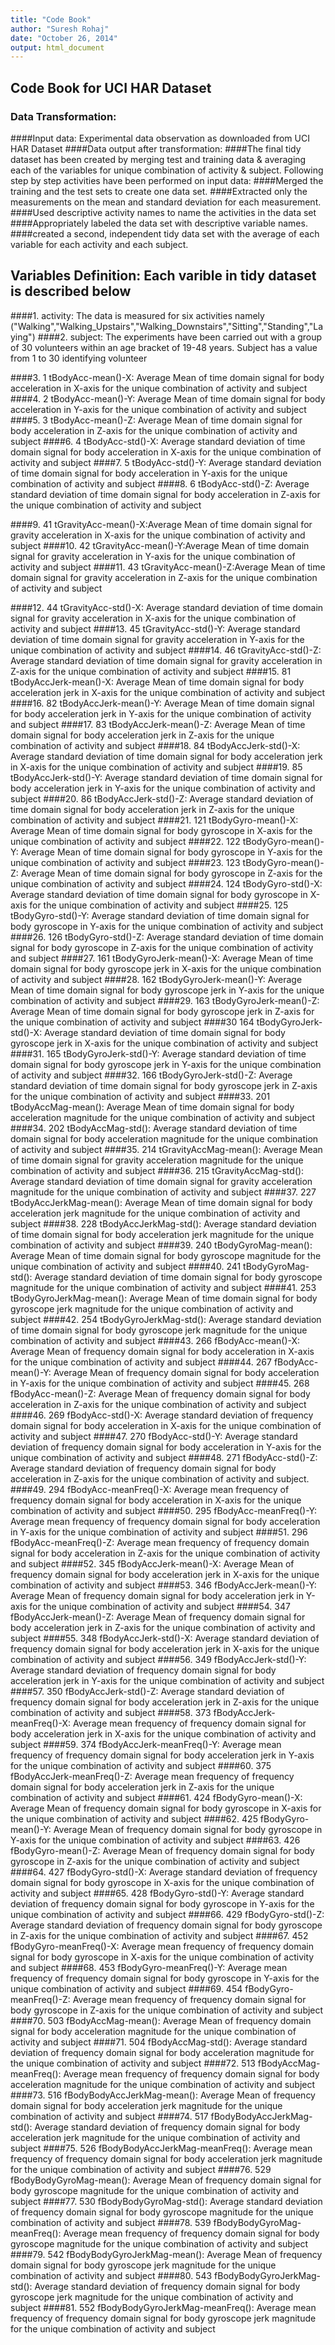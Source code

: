 ```yaml
---
title: "Code Book"
author: "Suresh Rohaj"
date: "October 26, 2014"
output: html_document
---
```


## Code Book for UCI HAR Dataset


### Data Transformation: 

####Input data: Experimental data observation as downloaded from UCI HAR Dataset
####Data output after transformation: 
####The final tidy dataset has been created by merging test and training data & averaging each of the variables for unique combination of activity & subject. Following step by step activities have been performed on input data:
####Merged the training and the test sets to create one data set.
####Extracted only the measurements on the mean and standard deviation for each measurement. 
####Used descriptive activity names to name the activities in the data set
####Appropriately labeled the data set with descriptive variable names. 
####created a second, independent tidy data set with the average of each variable for each activity and each subject.

## Variables Definition: Each varible in tidy dataset is described below


<body>
####1.        activity:     The data is measured for six activities namely ("Walking","Walking_Upstairs","Walking_Downstairs","Sitting","Standing","Laying")
####2.        subject:      The experiments have been carried out with a group of 30 volunteers within an age bracket of 19-48 years. Subject has a value from 1 to 30 identifying volunteer

####3.        1 tBodyAcc-mean()-X:  Average Mean of time domain signal for body acceleration in X-axis for the unique combination of activity and subject
####4.        2 tBodyAcc-mean()-Y:  Average Mean of time domain signal for body acceleration in Y-axis for the unique combination of activity and subject   
####5.   	  3 tBodyAcc-mean()-Z:  Average Mean of time domain signal for body acceleration in Z-axis for the unique combination of activity and subject
####6.     	4 tBodyAcc-std()-X:     Average standard deviation of time domain signal for body acceleration in X-axis for the unique combination of activity and subject
####7.	5 tBodyAcc-std()-Y:     Average standard deviation of time domain signal for body acceleration in Y-axis for the unique combination of activity and subject
####8.	6 tBodyAcc-std()-Z:     Average standard deviation of time domain signal for body acceleration in Z-axis for the unique combination of activity and subject

####9. 	41 tGravityAcc-mean()-X:Average Mean of time domain signal for gravity acceleration in X-axis for the unique combination of activity and subject
####10.	42 tGravityAcc-mean()-Y:Average Mean of time domain signal for gravity acceleration in Y-axis for the unique combination of activity and subject
####11.     43 tGravityAcc-mean()-Z:Average Mean of time domain signal for gravity acceleration in Z-axis for the unique combination of activity and subject

####12.	44 tGravityAcc-std()-X:	Average standard deviation of time domain signal for gravity acceleration in X-axis for the unique combination of activity and subject
####13.     45 tGravityAcc-std()-Y:	Average standard deviation of time domain signal for gravity acceleration in Y-axis for the unique combination of activity and subject
####14.	46 tGravityAcc-std()-Z:	Average standard deviation of time domain signal for gravity acceleration in Z-axis for the unique combination of activity and subject
####15.	81 tBodyAccJerk-mean()-X:	Average Mean of time domain signal for body acceleration jerk in X-axis for the unique combination of activity and subject
####16.	82 tBodyAccJerk-mean()-Y:	Average Mean of time domain signal for body acceleration jerk in Y-axis for the unique combination of activity and subject
####17.	83 tBodyAccJerk-mean()-Z:	Average Mean of time domain signal for body acceleration jerk in Z-axis for the unique combination of activity and subject
####18.	84 tBodyAccJerk-std()-X:	Average standard deviation of time domain signal for body acceleration jerk in X-axis for the unique combination of activity and subject
####19.	85 tBodyAccJerk-std()-Y:	Average standard deviation of time domain signal for body acceleration jerk in Y-axis for the unique combination of activity and subject
####20.	86 tBodyAccJerk-std()-Z:	Average standard deviation of time domain signal for body acceleration jerk in Z-axis for the unique combination of activity and subject
####21.	121 tBodyGyro-mean()-X:	Average Mean of time domain signal for body gyroscope in X-axis for the unique combination of activity and subject
####22.	122 tBodyGyro-mean()-Y:	Average Mean of time domain signal for body gyroscope in Y-axis for the unique combination of activity and subject
####23.	123 tBodyGyro-mean()-Z:	Average Mean of time domain signal for body gyroscope in Z-axis for the unique combination of activity and subject
####24.	124 tBodyGyro-std()-X:	Average standard deviation of time domain signal for body gyroscope in X-axis for the unique combination of activity and subject
####25.	125 tBodyGyro-std()-Y:	Average standard deviation of time domain signal for body gyroscope in Y-axis for the unique combination of activity and subject
####26.	126 tBodyGyro-std()-Z:	Average standard deviation of time domain signal for body gyroscope in Z-axis for the unique combination of activity and subject
####27.	161 tBodyGyroJerk-mean()-X:	Average Mean of time domain signal for body gyroscope jerk in X-axis for the unique combination of activity and subject
####28.	162 tBodyGyroJerk-mean()-Y:	Average Mean of time domain signal for body gyroscope jerk in Y-axis for the unique combination of activity and subject
####29.	163 tBodyGyroJerk-mean()-Z:	Average Mean of time domain signal for body gyroscope jerk in Z-axis for the unique combination of activity and subject
####30	164 tBodyGyroJerk-std()-X:	Average standard deviation of time domain signal for body gyroscope jerk in X-axis for the unique combination of activity and subject
####31.	165 tBodyGyroJerk-std()-Y:	Average standard deviation of time domain signal for body gyroscope jerk in Y-axis for the unique combination of activity and subject
####32.	166 tBodyGyroJerk-std()-Z:	Average standard deviation of time domain signal for body gyroscope jerk in Z-axis for the unique combination of activity and subject
####33.	201 tBodyAccMag-mean():	Average Mean of time domain signal for body acceleration magnitude for the unique combination of activity and subject
####34.	202 tBodyAccMag-std():	Average standard deviation of time domain signal for body acceleration magnitude for the unique combination of activity and subject
####35.	214 tGravityAccMag-mean():	Average Mean of time domain signal for gravity acceleration magnitude for the unique combination of activity and subject
####36.	215 tGravityAccMag-std():	Average standard deviation of time domain signal for gravity acceleration magnitude for the unique combination of activity and subject
####37.	227 tBodyAccJerkMag-mean():	Average Mean of time domain signal for body acceleration jerk magnitude for the unique combination of activity and subject
####38.	228 tBodyAccJerkMag-std():	Average standard deviation of time domain signal for body acceleration jerk magnitude for the unique combination of activity and subject
####39.	240 tBodyGyroMag-mean():	Average Mean of time domain signal for body gyroscope magnitude for the unique combination of activity and subject
####40.	241 tBodyGyroMag-std():	Average standard deviation of time domain signal for body gyroscope magnitude for the unique combination of activity and subject
####41.	253 tBodyGyroJerkMag-mean():	Average Mean of time domain signal for body gyroscope jerk magnitude for the unique combination of activity and subject
####42. 254 tBodyGyroJerkMag-std():	Average standard deviation of time domain signal for body gyroscope jerk magnitude for the unique combination of activity and subject
####43.	266 fBodyAcc-mean()-X:	Average Mean of frequency domain signal for body acceleration in X-axis for the unique combination of activity and subject
####44.	267 fBodyAcc-mean()-Y:	Average Mean of frequency domain signal for body acceleration in Y-axis for the unique combination of activity and subject
####45.	268 fBodyAcc-mean()-Z:	Average Mean of frequency domain signal for body acceleration in Z-axis for the unique combination of activity and subject
####46.	269 fBodyAcc-std()-X:	Average standard deviation of frequency domain signal for body acceleration in X-axis for the unique combination of activity and subject
####47.	270 fBodyAcc-std()-Y:	Average standard deviation of frequency domain signal for body acceleration in Y-axis for the unique combination of activity and subject
####48.	271 fBodyAcc-std()-Z:	Average standard deviation of frequency domain signal for body acceleration in Z-axis for the unique combination of activity and subject.
####49.	294 fBodyAcc-meanFreq()-X:	Average mean frequency of frequency domain signal for body acceleration in X-axis for the unique combination of activity and subject
####50.	295 fBodyAcc-meanFreq()-Y:	Average mean frequency of frequency domain signal for body acceleration in Y-axis for the unique combination of activity and subject
####51.	296 fBodyAcc-meanFreq()-Z:	Average mean frequency of frequency domain signal for body acceleration in Z-axis for the unique combination of activity and subject
####52.	345 fBodyAccJerk-mean()-X:	Average Mean of frequency domain signal for body acceleration jerk in X-axis for the unique combination of activity and subject
####53.	346 fBodyAccJerk-mean()-Y:	Average Mean of frequency domain signal for body acceleration jerk in Y-axis for the unique combination of activity and subject
####54.	347 fBodyAccJerk-mean()-Z:	Average Mean of frequency domain signal for body acceleration jerk in Z-axis for the unique combination of activity and subject
####55.	348 fBodyAccJerk-std()-X:	Average standard deviation of frequency domain signal for body acceleration jerk in X-axis for the unique combination of activity and subject
####56.	349 fBodyAccJerk-std()-Y:	Average standard deviation of frequency domain signal for body acceleration jerk in Y-axis for the unique combination of activity and subject
####57.	350 fBodyAccJerk-std()-Z:	Average standard deviation of frequency domain signal for body acceleration jerk in Z-axis for the unique combination of activity and subject
####58.	373 fBodyAccJerk-meanFreq()-X:	Average mean frequency of frequency domain signal for body acceleration jerk in X-axis for the unique combination of activity and subject
####59.	374 fBodyAccJerk-meanFreq()-Y:	Average mean frequency of frequency domain signal for body acceleration jerk in Y-axis for the unique combination of activity and subject
####60.	375 fBodyAccJerk-meanFreq()-Z:	Average mean frequency of frequency domain signal for body acceleration jerk in Z-axis for the unique combination of activity and subject
####61.	424 fBodyGyro-mean()-X:	Average Mean of frequency domain signal for body gyroscope in X-axis for the unique combination of activity and subject
####62.	425 fBodyGyro-mean()-Y:	Average Mean of frequency domain signal for body gyroscope in Y-axis for the unique combination of activity and subject
####63.	426 fBodyGyro-mean()-Z:	Average Mean of frequency domain signal for body gyroscope in Z-axis for the unique combination of activity and subject
####64.	427 fBodyGyro-std()-X:	Average standard deviation of frequency domain signal for body gyroscope in X-axis for the unique combination of activity and subject
####65.	428 fBodyGyro-std()-Y:	Average standard deviation of frequency domain signal for body gyroscope in Y-axis for the unique combination of activity and subject
####66.	429 fBodyGyro-std()-Z:	Average standard deviation of frequency domain signal for body gyroscope in Z-axis for the unique combination of activity and subject
####67.	452 fBodyGyro-meanFreq()-X:	Average mean frequency of frequency domain signal for body gyroscope in X-axis for the unique combination of activity and subject
####68.	453 fBodyGyro-meanFreq()-Y:	Average mean frequency of frequency domain signal for body gyroscope in Y-axis for the unique combination of activity and subject
####69.	454 fBodyGyro-meanFreq()-Z:	Average mean frequency of frequency domain signal for body gyroscope in Z-axis for the unique combination of activity and subject
####70.	503 fBodyAccMag-mean():	Average Mean of frequency domain signal for body acceleration magnitude for the unique combination of activity and subject
####71. 504 fBodyAccMag-std():	Average standard deviation of frequency domain signal for body acceleration magnitude for the unique combination of activity and subject
####72.	513 fBodyAccMag-meanFreq():	Average mean frequency of frequency domain signal for body acceleration magnitude for the unique combination of activity and subject
####73.	516 fBodyBodyAccJerkMag-mean():	Average Mean of frequency domain signal for body acceleration jerk magnitude for the unique combination of activity and subject
####74.	517 fBodyBodyAccJerkMag-std():	Average standard deviation of frequency domain signal for body acceleration jerk magnitude for the unique combination of activity and subject
####75.	526 fBodyBodyAccJerkMag-meanFreq():	Average mean frequency of frequency domain signal for body acceleration jerk magnitude for the unique combination of activity and subject
####76.	529 fBodyBodyGyroMag-mean():	Average Mean of frequency domain signal for body gyroscope magnitude for the unique combination of activity and subject
####77.	530 fBodyBodyGyroMag-std():	Average standard deviation of frequency domain signal for body gyroscope magnitude for the unique combination of activity and subject
####78.	539 fBodyBodyGyroMag-meanFreq():	Average mean frequency of frequency domain signal for body gyroscope magnitude for the unique combination of activity and subject
####79.	542 fBodyBodyGyroJerkMag-mean():	Average Mean of frequency domain signal for body gyroscope jerk magnitude for the unique combination of activity and subject
####80.	543 fBodyBodyGyroJerkMag-std():	Average standard deviation of frequency domain signal for body gyroscope jerk magnitude for the unique combination of activity and subject
####81.	552 fBodyBodyGyroJerkMag-meanFreq():	Average mean frequency of frequency domain signal for body gyroscope jerk magnitude for the unique combination of activity and subject


</body>